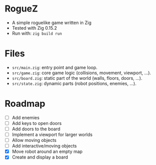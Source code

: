 # RogueZ

- A simple roguelike game written in Zig
- Tested with Zig 0.15.2
- Run with: `zig build run`

# Files

- `src/main.zig`: entry point and game loop.
- `src/game.zig`: core game logic (collisions, movement, viewport, ...).
- `src/board.zig`: static part of the world (walls, floors, doors, ...).
- `src/state.zig`: dynamic parts (robot positions, enemies, ...).

# Roadmap

- [ ] Add enemies
- [ ] Add keys to open doors
- [ ] Add doors to the board
- [ ] Implement a viewport for larger worlds
- [ ] Allow moving objects
- [ ] Add interactive/moving objects
- [x] Move robot around an empty map
- [x] Create and display a board
